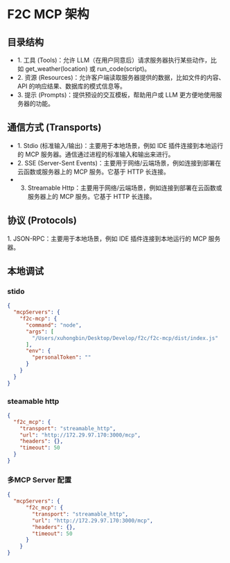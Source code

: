 # F2C MCP 架构
## 目录结构 
+ 1. 工具 (Tools)：允许 LLM（在用户同意后）请求服务器执行某些动作，比如 get_weather(location) 或 run_code(script)。
+ 2. 资源 (Resources)：允许客户端读取服务器提供的数据，比如文件的内容、API 的响应结果、数据库的模式信息等。
+ 3. 提示 (Prompts)：提供预设的交互模板，帮助用户或 LLM 更方便地使用服务器的功能。

## 通信方式 (Transports)

+ 1. Stdio (标准输入/输出)：主要用于本地场景，例如 IDE 插件连接到本地运行的 MCP 服务器。通信通过进程的标准输入和输出来进行。
+ 2. SSE (Server-Sent Events)：主要用于网络/云端场景，例如连接到部署在云函数或服务器上的 MCP 服务。它基于 HTTP 长连接。
+ 3. Streamable Http：主要用于网络/云端场景，例如连接到部署在云函数或服务器上的 MCP 服务。它基于 HTTP 长连接。

## 协议 (Protocols)
1. JSON-RPC：主要用于本地场景，例如 IDE 插件连接到本地运行的 MCP 服务器。

## 本地调试 
### stido
```json
{
  "mcpServers": {
    "f2c-mcp": {
      "command": "node",
      "args": [
        "/Users/xuhongbin/Desktop/Develop/f2c/f2c-mcp/dist/index.js"
      ],
      "env": {
        "personalToken": ""
      }
    }
  }
}
```
### steamable http
```json
{
  "f2c_mcp": {
    "transport": "streamable_http",
    "url": "http://172.29.97.170:3000/mcp",
    "headers": {},
    "timeout": 50
  }
}
```

### 多MCP Server 配置
```json
{
  "mcpServers": {
      "f2c_mcp": {
        "transport": "streamable_http",
        "url": "http://172.29.97.170:3000/mcp",
        "headers": {},
        "timeout": 50
      }
    }
}
```